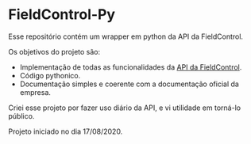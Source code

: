 # FieldControl-Py

Esse repositório contém um wrapper em python da API da FieldControl.

Os objetivos do projeto são:

-  Implementação de todas as funcionalidades da [API da FieldControl](https://developers.fieldcontrol.com.br/#api-field-control).
-  Código pythonico.
-  Documentação simples e coerente com a documentação oficial da empresa.

Criei esse projeto por fazer uso diário da API, e vi utilidade em torná-lo público.

Projeto iniciado no dia 17/08/2020.

